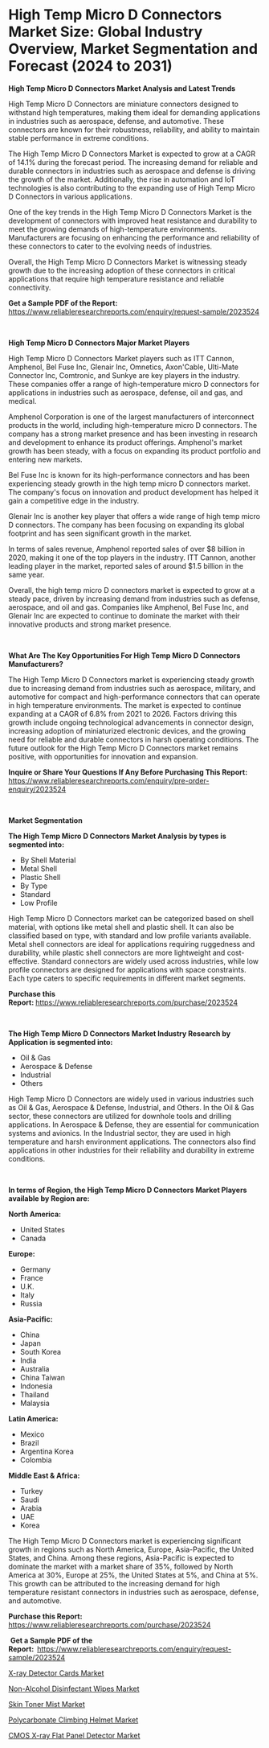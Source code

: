 <p><h1>High Temp Micro D Connectors Market Size: Global Industry Overview, Market Segmentation and Forecast (2024 to 2031)</h1></p><p><strong>High Temp Micro D Connectors Market Analysis and Latest Trends</strong></p>
<p><p>High Temp Micro D Connectors are miniature connectors designed to withstand high temperatures, making them ideal for demanding applications in industries such as aerospace, defense, and automotive. These connectors are known for their robustness, reliability, and ability to maintain stable performance in extreme conditions.</p><p>The High Temp Micro D Connectors Market is expected to grow at a CAGR of 14.1% during the forecast period. The increasing demand for reliable and durable connectors in industries such as aerospace and defense is driving the growth of the market. Additionally, the rise in automation and IoT technologies is also contributing to the expanding use of High Temp Micro D Connectors in various applications.</p><p>One of the key trends in the High Temp Micro D Connectors Market is the development of connectors with improved heat resistance and durability to meet the growing demands of high-temperature environments. Manufacturers are focusing on enhancing the performance and reliability of these connectors to cater to the evolving needs of industries.</p><p>Overall, the High Temp Micro D Connectors Market is witnessing steady growth due to the increasing adoption of these connectors in critical applications that require high temperature resistance and reliable connectivity.</p></p>
<p><strong>Get a Sample PDF of the Report:&nbsp;</strong> <a href="https://www.reliableresearchreports.com/enquiry/request-sample/2023524">https://www.reliableresearchreports.com/enquiry/request-sample/2023524</a></p>
<p>&nbsp;</p>
<p><strong>High Temp Micro D Connectors Major Market Players</strong></p>
<p><p>High Temp Micro D Connectors Market players such as ITT Cannon, Amphenol, Bel Fuse Inc, Glenair Inc, Omnetics, Axon'Cable, Ulti-Mate Connector Inc, Comtronic, and Sunkye are key players in the industry. These companies offer a range of high-temperature micro D connectors for applications in industries such as aerospace, defense, oil and gas, and medical.</p><p>Amphenol Corporation is one of the largest manufacturers of interconnect products in the world, including high-temperature micro D connectors. The company has a strong market presence and has been investing in research and development to enhance its product offerings. Amphenol's market growth has been steady, with a focus on expanding its product portfolio and entering new markets.</p><p>Bel Fuse Inc is known for its high-performance connectors and has been experiencing steady growth in the high temp micro D connectors market. The company's focus on innovation and product development has helped it gain a competitive edge in the industry.</p><p>Glenair Inc is another key player that offers a wide range of high temp micro D connectors. The company has been focusing on expanding its global footprint and has seen significant growth in the market.</p><p>In terms of sales revenue, Amphenol reported sales of over $8 billion in 2020, making it one of the top players in the industry. ITT Cannon, another leading player in the market, reported sales of around $1.5 billion in the same year.</p><p>Overall, the high temp micro D connectors market is expected to grow at a steady pace, driven by increasing demand from industries such as defense, aerospace, and oil and gas. Companies like Amphenol, Bel Fuse Inc, and Glenair Inc are expected to continue to dominate the market with their innovative products and strong market presence.</p></p>
<p>&nbsp;</p>
<p><strong>What Are The Key Opportunities For High Temp Micro D Connectors Manufacturers?</strong></p>
<p><p>The High Temp Micro D Connectors market is experiencing steady growth due to increasing demand from industries such as aerospace, military, and automotive for compact and high-performance connectors that can operate in high temperature environments. The market is expected to continue expanding at a CAGR of 6.8% from 2021 to 2026. Factors driving this growth include ongoing technological advancements in connector design, increasing adoption of miniaturized electronic devices, and the growing need for reliable and durable connectors in harsh operating conditions. The future outlook for the High Temp Micro D Connectors market remains positive, with opportunities for innovation and expansion.</p></p>
<p><strong>Inquire or Share Your Questions If Any Before Purchasing This Report:</strong> <a href="https://www.reliableresearchreports.com/enquiry/pre-order-enquiry/2023524">https://www.reliableresearchreports.com/enquiry/pre-order-enquiry/2023524</a></p>
<p>&nbsp;</p>
<p><strong>Market Segmentation</strong></p>
<p><strong>The High Temp Micro D Connectors Market Analysis by types is segmented into:</strong></p>
<p><ul><li>By Shell Material</li><li>Metal Shell</li><li>Plastic Shell</li><li>By Type</li><li>Standard</li><li>Low Profile</li></ul></p>
<p><p>High Temp Micro D Connectors market can be categorized based on shell material, with options like metal shell and plastic shell. It can also be classified based on type, with standard and low profile variants available. Metal shell connectors are ideal for applications requiring ruggedness and durability, while plastic shell connectors are more lightweight and cost-effective. Standard connectors are widely used across industries, while low profile connectors are designed for applications with space constraints. Each type caters to specific requirements in different market segments.</p></p>
<p><strong>Purchase this Report:&nbsp;</strong><a href="https://www.reliableresearchreports.com/purchase/2023524">https://www.reliableresearchreports.com/purchase/2023524</a></p>
<p>&nbsp;</p>
<p><strong>The High Temp Micro D Connectors Market Industry Research by Application is segmented into:</strong></p>
<p><ul><li>Oil & Gas</li><li>Aerospace & Defense</li><li>Industrial</li><li>Others</li></ul></p>
<p><p>High Temp Micro D Connectors are widely used in various industries such as Oil & Gas, Aerospace & Defense, Industrial, and Others. In the Oil & Gas sector, these connectors are utilized for downhole tools and drilling applications. In Aerospace & Defense, they are essential for communication systems and avionics. In the Industrial sector, they are used in high temperature and harsh environment applications. The connectors also find applications in other industries for their reliability and durability in extreme conditions.</p></p>
<p>&nbsp;</p>
<p><strong>In terms of Region, the High Temp Micro D Connectors Market Players available by Region are:</strong></p>
<p>
    <p> <strong> North America: </strong>
        <ul>
            <li>United States</li>
            <li>Canada</li>
        </ul>
        </p> 
    <p> <strong> Europe: </strong>
        <ul>
            <li>Germany</li>
            <li>France</li>
            <li>U.K.</li>
            <li>Italy</li>
            <li>Russia</li>
        </ul>
        </p> 
    <p> <strong> Asia-Pacific: </strong>
        <ul>
            <li>China</li>
            <li>Japan</li>
            <li>South Korea</li>
            <li>India</li>
            <li>Australia</li>
            <li>China Taiwan</li>
            <li>Indonesia</li>
            <li>Thailand</li>
            <li>Malaysia</li>
        </ul>
        </p> 
    <p> <strong> Latin America: </strong>
        <ul>
            <li>Mexico</li>
            <li>Brazil</li>
            <li>Argentina Korea</li>
            <li>Colombia</li>
        </ul>
        </p> 
    <p> <strong> Middle East & Africa: </strong>
        <ul>
            <li>Turkey</li>
            <li>Saudi</li>
            <li>Arabia</li>
            <li>UAE</li>
            <li>Korea</li>
        </ul>
    </p>
    </p>
<p><p>The High Temp Micro D Connectors market is experiencing significant growth in regions such as North America, Europe, Asia-Pacific, the United States, and China. Among these regions, Asia-Pacific is expected to dominate the market with a market share of 35%, followed by North America at 30%, Europe at 25%, the United States at 5%, and China at 5%. This growth can be attributed to the increasing demand for high temperature resistant connectors in industries such as aerospace, defense, and automotive.</p></p>
<p><strong>Purchase this Report: </strong><a href="https://www.reliableresearchreports.com/purchase/2023524">https://www.reliableresearchreports.com/purchase/2023524</a></p>
<p>&nbsp;<strong>Get a Sample PDF of the Report:&nbsp;&nbsp;</strong><a href="https://www.reliableresearchreports.com/enquiry/request-sample/2023524">https://www.reliableresearchreports.com/enquiry/request-sample/2023524</a></p>
<p><strong></strong></p>
<p><p><a href="https://meowing-canidae-761.notion.site/X-ray-Detector-Cards-Market-Research-Report-Provides-Critical-Insights-that-can-help-Shape-Business--97fcc8af6f0c46cb8792317f957040e3">X-ray Detector Cards Market</a></p><p><a href="https://military-diascia-e68.notion.site/Non-Alcohol-Disinfectant-Wipes-Market-Size-2024-2031-Global-Industrial-Analysis-Key-Geographical--abe5374ba2a04cae9ab8c077f0ae93a1">Non-Alcohol Disinfectant Wipes Market</a></p><p><a href="https://view.publitas.com/reportprime-1/skin-toner-mist-market-size-market-trends-and-growth-outlook-forecasted-for-period-from-2024-to-2031/">Skin Toner Mist Market</a></p><p><a href="https://view.publitas.com/reportprime-1/polycarbonate-climbing-helmet-market-offers-provide-insightful-data-for-the-time-period-from-2024-to-2031-and-also-provide-analysis-based-on-application-type-and-region/">Polycarbonate Climbing Helmet Market</a></p><p><a href="https://sudsy-motorcycle-bbc.notion.site/Global-CMOS-X-ray-Flat-Panel-Detector-Market-by-Types-Applications-and-Major-Players-with-Regiona-0f9b72b9032a48aab4c773ab0551c793">CMOS X-ray Flat Panel Detector Market</a></p></p>